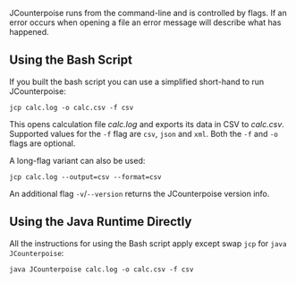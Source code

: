 JCounterpoise runs from the command-line and is controlled by flags.  If an error occurs when opening a file an error message will describe what has happened.

Using the Bash Script
---------------------

If you built the bash script you can use a simplified short-hand to run JCounterpoise:

    jcp calc.log -o calc.csv -f csv

This opens calculation file _calc.log_ and exports its data in CSV to _calc.csv_.  Supported values for the `-f` flag are `csv`, `json` and `xml`.  Both the `-f` and `-o` flags are optional.

A long-flag variant can also be used:

    jcp calc.log --output=csv --format=csv

An additional flag `-v`/`--version` returns the JCounterpoise version info.

Using the Java Runtime Directly
-------------------------------

All the instructions for using the Bash script apply except swap `jcp` for `java JCounterpoise`:

    java JCounterpoise calc.log -o calc.csv -f csv